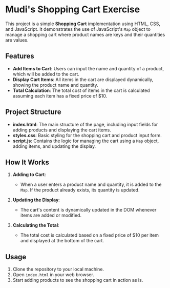 # Mudi's Shopping Cart Exercise

This project is a simple **Shopping Cart** implementation using HTML, CSS, and JavaScript. It demonstrates the use of JavaScript's `Map` object to manage a shopping cart where product names are keys and their quantities are values.

## Features

- **Add Items to Cart**: Users can input the name and quantity of a product, which will be added to the cart.
- **Display Cart Items**: All items in the cart are displayed dynamically, showing the product name and quantity.
- **Total Calculation**: The total cost of items in the cart is calculated assuming each item has a fixed price of $10.

## Project Structure

- **index.html**: The main structure of the page, including input fields for adding products and displaying the cart items.
- **styles.css**: Basic styling for the shopping cart and product input form.
- **script.js**: Contains the logic for managing the cart using a `Map` object, adding items, and updating the display.

## How It Works

1. **Adding to Cart**:
   - When a user enters a product name and quantity, it is added to the `Map`. If the product already exists, its quantity is updated.

2. **Updating the Display**:
   - The cart's content is dynamically updated in the DOM whenever items are added or modified.

3. **Calculating the Total**:
   - The total cost is calculated based on a fixed price of $10 per item and displayed at the bottom of the cart.

## Usage

1. Clone the repository to your local machine.
2. Open `index.html` in your web browser.
3. Start adding products to see the shopping cart in action as is.

